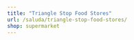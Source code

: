 ```yaml
---
title: "Triangle Stop Food Stores"
url: /saluda/triangle-stop-food-stores/
shop: supermarket
---
```

